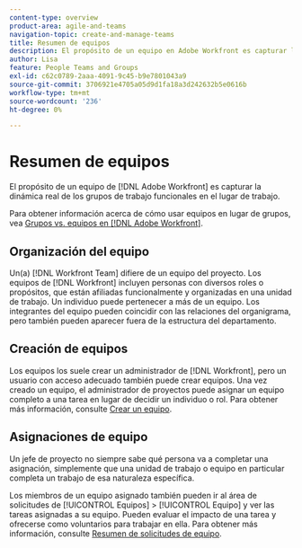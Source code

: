 ```yaml
---
content-type: overview
product-area: agile-and-teams
navigation-topic: create-and-manage-teams
title: Resumen de equipos
description: El propósito de un equipo en Adobe Workfront es capturar la dinámica real de los grupos de trabajo funcionales en el lugar de trabajo.
author: Lisa
feature: People Teams and Groups
exl-id: c62c0789-2aaa-4091-9c45-b9e7801043a9
source-git-commit: 3706921e4705a05d9d1fa18a3d242632b5e0616b
workflow-type: tm+mt
source-wordcount: '236'
ht-degree: 0%

---
```


# Resumen de equipos

<!-- Audited: 01/2024 -->

El propósito de un equipo de [!DNL Adobe Workfront] es capturar la dinámica real de los grupos de trabajo funcionales en el lugar de trabajo.

Para obtener información acerca de cómo usar equipos en lugar de grupos, vea [Grupos vs. equipos en [!DNL Adobe Workfront]](../../people-teams-and-groups/work-with-groups-and-teams/understanding-differences-and-similarities-between-groups-and-teams.md).

## Organización del equipo

Un(a) [!DNL Workfront Team] difiere de un equipo del proyecto. Los equipos de [!DNL Workfront] incluyen personas con diversos roles o propósitos, que están afiliadas funcionalmente y organizadas en una unidad de trabajo. Un individuo puede pertenecer a más de un equipo. Los integrantes del equipo pueden coincidir con las relaciones del organigrama, pero también pueden aparecer fuera de la estructura del departamento.

## Creación de equipos

Los equipos los suele crear un administrador de [!DNL Workfront], pero un usuario con acceso adecuado también puede crear equipos. Una vez creado un equipo, el administrador de proyectos puede asignar un equipo completo a una tarea en lugar de decidir un individuo o rol. Para obtener más información, consulte [Crear un equipo](/help/quicksilver/people-teams-and-groups/create-and-manage-teams/create-a-team.md).

## Asignaciones de equipo

Un jefe de proyecto no siempre sabe qué persona va a completar una asignación, simplemente que una unidad de trabajo o equipo en particular completa un trabajo de esa naturaleza específica.

Los miembros de un equipo asignado también pueden ir al área de solicitudes de [!UICONTROL Equipos] > [!UICONTROL Equipo] y ver las tareas asignadas a su equipo. Pueden evaluar el impacto de una tarea y ofrecerse como voluntarios para trabajar en ella. Para obtener más información, consulte [Resumen de solicitudes de equipo](/help/quicksilver/people-teams-and-groups/work-with-team-requests/team-requests-overview.md).
